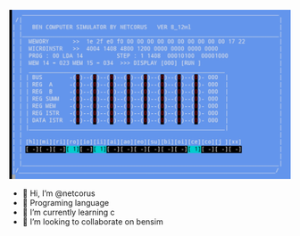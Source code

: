 ![Bensim screemshot](22-04-11-13-29-35-433_deco.jpg)
- 👋 Hi, I’m @netcorus
- 👀 Programing language
- 🌱 I’m currently learning c
- 💞️ I’m looking to collaborate on bensim

